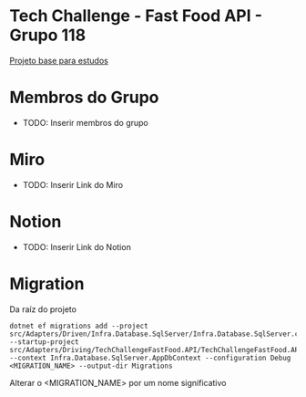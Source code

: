 # Tech Challenge - Fast Food API - Grupo 118

[Projeto base para estudos](https://github.com/tuliorezende/practice-hexagon-architecture)

# Membros do Grupo
- TODO: Inserir membros do grupo

# Miro
- TODO: Inserir Link do Miro

# Notion
- TODO: Inserir Link do Notion


# Migration
Da raíz do projeto

```shell
dotnet ef migrations add --project src/Adapters/Driven/Infra.Database.SqlServer/Infra.Database.SqlServer.csproj --startup-project src/Adapters/Driving/TechChallengeFastFood.API/TechChallengeFastFood.API.csproj --context Infra.Database.SqlServer.AppDbContext --configuration Debug <MIGRATION_NAME> --output-dir Migrations
```

Alterar o <MIGRATION_NAME> por um nome significativo